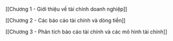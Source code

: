 [[Chương 1 - Giới thiệu về tài chính doanh nghiệp]]

[[Chương 2 - Các báo cáo tài chính và dòng tiền]]

[[Chương 3 - Phân tích báo cáo tài chính và các mô hình tài chính]]



